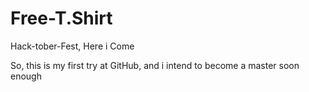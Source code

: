 # Free-T.Shirt
Hack-tober-Fest, Here i Come

So, this is my first try at GitHub, and i intend to become a master soon enough

